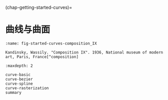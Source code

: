 (chap-getting-started-curves)=
# 曲线与曲面

```{figure} fig/Composition_IX.jpg
:name: fig-started-curves-composition_IX

Kandinsky, Wassily. "Composition IX". 1936, National museum of modern art, Paris, France[^composition]
```
[^composition]: [Wikipedia: Vassily Kandinsky](https://en.m.wikipedia.org/wiki/File:Vassily_Kandinsky,_1936_-_Composition_IX.jpg)

```{toctree}
:maxdepth: 2

curve-basic
curve-bezier
curve-spline
curve-rasterization
summary
```